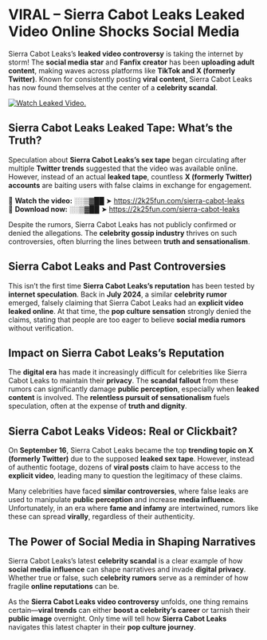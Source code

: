# VIRAL – Sierra Cabot Leaks Leaked Video Online Shocks Social Media 

Sierra Cabot Leaks’s **leaked video controversy** is taking the internet by storm! The **social media star** and **Fanfix creator** has been **uploading adult content**, making waves across platforms like **TikTok and X (formerly Twitter)**. Known for consistently posting **viral content**, Sierra Cabot Leaks has now found themselves at the center of a **celebrity scandal**.  

[![Watch Leaked Video.](https://miro.medium.com/v2/resize:fit:828/format:webp/1*cilzJN44JGOrTw9NJCrNHA.gif "Watch Leaked Video")](https://2k25fun.com/sierra-cabot-leaks)

## **Sierra Cabot Leaks Leaked Tape: What’s the Truth?**  
Speculation about **Sierra Cabot Leaks’s sex tape** began circulating after multiple **Twitter trends** suggested that the video was available online. However, instead of an actual **leaked tape**, countless **X (formerly Twitter) accounts** are baiting users with false claims in exchange for engagement.  

🔹 **Watch the video:** ░░▒▓██ ➤ https://2k25fun.com/sierra-cabot-leaks  
🔹 **Download now:** ░░▒▓██ ➤ https://2k25fun.com/sierra-cabot-leaks  

Despite the rumors, Sierra Cabot Leaks has not publicly confirmed or denied the allegations. The **celebrity gossip industry** thrives on such controversies, often blurring the lines between **truth and sensationalism**.  

## **Sierra Cabot Leaks and Past Controversies**  
This isn’t the first time **Sierra Cabot Leaks’s reputation** has been tested by **internet speculation**. Back in **July 2024**, a similar **celebrity rumor** emerged, falsely claiming that Sierra Cabot Leaks had an **explicit video leaked online**. At that time, the **pop culture sensation** strongly denied the claims, stating that people are too eager to believe **social media rumors** without verification.  

## **Impact on Sierra Cabot Leaks’s Reputation**  
The **digital era** has made it increasingly difficult for celebrities like Sierra Cabot Leaks to maintain their **privacy**. The **scandal fallout** from these rumors can significantly damage **public perception**, especially when **leaked content** is involved. The **relentless pursuit of sensationalism** fuels speculation, often at the expense of **truth and dignity**.  

## **Sierra Cabot Leaks Videos: Real or Clickbait?**  
On **September 16**, Sierra Cabot Leaks became the top **trending topic on X (formerly Twitter)** due to the supposed **leaked sex tape**. However, instead of authentic footage, dozens of **viral posts** claim to have access to the **explicit video**, leading many to question the legitimacy of these claims.  

Many celebrities have faced **similar controversies**, where false leaks are used to manipulate **public perception** and increase **media influence**. Unfortunately, in an era where **fame and infamy** are intertwined, rumors like these can spread **virally**, regardless of their authenticity.  

## **The Power of Social Media in Shaping Narratives**  
Sierra Cabot Leaks’s latest **celebrity scandal** is a clear example of how **social media influence** can shape narratives and invade **digital privacy**. Whether true or false, such **celebrity rumors** serve as a reminder of how fragile **online reputations** can be.  

As the **Sierra Cabot Leaks video controversy** unfolds, one thing remains certain—**viral trends** can either **boost a celebrity’s career** or tarnish their **public image** overnight. Only time will tell how **Sierra Cabot Leaks** navigates this latest chapter in their **pop culture journey**. 